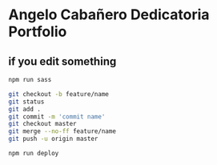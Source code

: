 # Angelo Cabañero Dedicatoria Portfolio

## if you edit something

```bash
npm run sass

git checkout -b feature/name
git status
git add .
git commit -m 'commit name'
git checkout master
git merge --no-ff feature/name
git push -u origin master

npm run deploy
```

